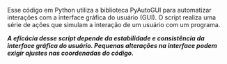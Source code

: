 Esse código em Python utiliza a biblioteca PyAutoGUI para automatizar interações com a interface gráfica do usuário (GUI). O script realiza uma série de ações que simulam a interação de um usuário com um programa.

***A eficácia desse script depende da estabilidade e consistência da interface gráfica do usuário. Pequenas alterações na interface podem exigir ajustes nas coordenadas do código.***
